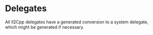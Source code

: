 # Delegates

All Il2Cpp delegates have a generated conversion to a system delegate, which might be generated if necessary.
